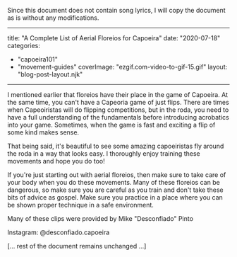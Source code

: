 Since this document does not contain song lyrics, I will copy the document as is without any modifications.

---
title: "A Complete List of Aerial Floreios for Capoeira"
date: "2020-07-18"
categories: 
  - "capoeira101"
  - "movement-guides"
coverImage: "ezgif.com-video-to-gif-15.gif"
layout: "blog-post-layout.njk"
---

I mentioned earlier that floreios have their place in the game of Capoeira. At the same time, you can't have a Capeoria game of just flips. There are times when Capeoiristas will do flipping competitions, but  in the roda, you need to have a full understanding of the fundamentals before introducing acrobatics into your game. Sometimes, when the game is fast and exciting a flip of some kind makes sense. 

That being said, it's beautiful to see some amazing capoeiristas fly around the roda in a way that looks easy. I thoroughly enjoy training these movements and hope you do too!

If you're just starting out with aerial floreios, then make sure to take care of your body when you do these movements. Many of these floreios can be dangerous, so make sure you are careful as you train and don't take these bits of advice as gospel. Make sure you practice in a place where you can be shown proper technique in a safe environment. 

Many of these clips were provided by Mike "Desconfiado" Pinto

Instagram: @desconfiado.capoeira

[... rest of the document remains unchanged ...]